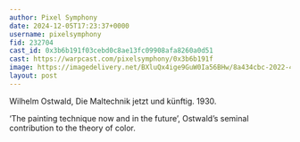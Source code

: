 ```yaml
---
author: Pixel Symphony
date: 2024-12-05T17:23:37+0000
username: pixelsymphony
fid: 232704
cast_id: 0x3b6b191f03cebd0c8ae13fc09908afa8260a0d51
cast: https://warpcast.com/pixelsymphony/0x3b6b191f
image: https://imagedelivery.net/BXluQx4ige9GuW0Ia56BHw/8a434cbc-2022-4f52-9f84-7fbaf0566400/original
layout: post
---
```

Wilhelm Ostwald, Die Maltechnik jetzt und künftig. 1930.  
  
‘The painting technique now and in the future’, Ostwald’s seminal contribution to the theory of color.  

<img src='https://imagedelivery.net/BXluQx4ige9GuW0Ia56BHw/8a434cbc-2022-4f52-9f84-7fbaf0566400/original' alt='' referrerpolicy='no-referrer'/>